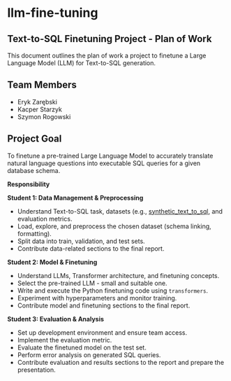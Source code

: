 # llm-fine-tuning

## Text-to-SQL Finetuning Project - Plan of Work

This document outlines the plan of work a project to finetune a Large Language Model (LLM) for Text-to-SQL generation.

## Team Members

* Eryk Zarębski
* Kacper Starzyk
* Szymon Rogowski

## Project Goal

To finetune a pre-trained Large Language Model to accurately translate natural language questions into executable SQL queries for a given database schema.

**Responsibility**

**Student 1: Data Management & Preprocessing**

* Understand Text-to-SQL task, datasets (e.g., [synthetic_text_to_sql](https://huggingface.co/datasets/gretelai/synthetic_text_to_sql), and evaluation metrics.
* Load, explore, and preprocess the chosen dataset (schema linking, formatting).
* Split data into train, validation, and test sets.
* Contribute data-related sections to the final report.

**Student 2: Model & Finetuning**

* Understand LLMs, Transformer architecture, and finetuning concepts.
* Select the pre-trained LLM - small and suitable one.
* Write and execute the Python finetuning code using `transformers`.
* Experiment with hyperparameters and monitor training.
* Contribute model and finetuning sections to the final report.

**Student 3: Evaluation & Analysis**

* Set up development environment and ensure team access.
* Implement the evaluation metric.
* Evaluate the finetuned model on the test set.
* Perform error analysis on generated SQL queries.
* Contribute evaluation and results sections to the report and prepare the presentation.
